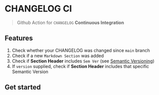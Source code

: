 # CHANGELOG CI

> Github Action for `CHANGELOG` **Continuous Integration**

## Features

1. Check whether your CHANGELOG was changed since `main` branch
2. Check if a new `Markdown Section` was added
3. Check if **Section Header** includes `Sem Ver` (see [Semantic Versioning](https://semver.org/))
4. If `version` supplied, check if **Section Header** includes that specific Semantic Version

## Get started

